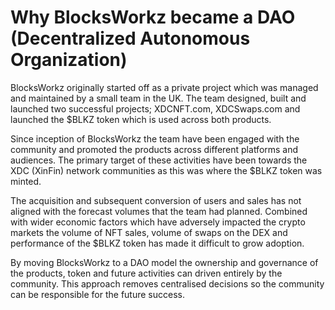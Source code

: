 # Why BlocksWorkz became a DAO (Decentralized Autonomous Organization)

BlocksWorkz originally started off as a private project which was managed and maintained by a small team in the UK. The team designed, built and launched two successful projects; XDCNFT.com, XDCSwaps.com and launched the $BLKZ token which is used across both products.

Since inception of BlocksWorkz the team have been engaged with the community and promoted the products across different platforms and audiences. The primary target of these activities have been towards the XDC (XinFin) network communities as this was where the $BLKZ token was minted.

The acquisition and subsequent conversion of users and sales has not aligned with the forecast volumes that the team had planned. Combined with wider economic factors which have adversely impacted the crypto markets the volume of NFT sales, volume of swaps on the DEX and performance of the $BLKZ token has made it difficult to grow adoption.

By moving BlocksWorkz to a DAO model the ownership and governance of the products, token and future activities can driven entirely by the community. This approach removes centralised decisions so the community can be responsible for the future success.
